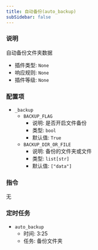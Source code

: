 ```yaml
---
title: 自动备份(auto_backup)
subSidebar: false
---
```



### 说明

自动备份文件夹数据

- 插件类型: `None`
- 响应规则: `None`
- 插件等级: `None`

### 配置项

- `_backup`
  - `BACKUP_FLAG`
    - 说明: 是否开启文件备份
    - 类型: `bool`
    - 默认值: `True`
  - `BACKUP_DIR_OR_FILE`
    - 说明: 备份的文件夹或文件
    - 类型: `list[str]`
    - 默认值: `["data"]`
  
### 指令

无

### 定时任务

- `auto_backup`
  - 时间: 3:25
  - 任务: 备份文件夹
